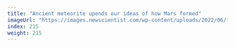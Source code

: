 ```yaml
---
title: "Ancient meteorite upends our ideas of how Mars formed"
imageUrl: "https://images.newscientist.com/wp-content/uploads/2022/06/16171557/SEI_110053287.jpg?width=600"
index: 215
weight: 215
---
```

